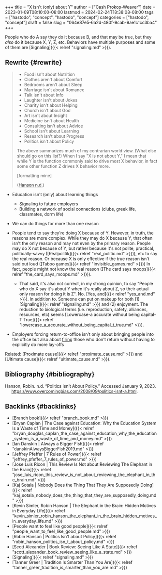 +++
title = "X isn't (only) about Y"
author = ["Cash Prokop-Weaver"]
date = 2023-01-09T08:10:00-08:00
lastmod = 2024-02-24T18:38:08-08:00
tags = ["hastodo", "concept", "hastodo", "concept"]
categories = ["hastodo", "concept"]
draft = false
slug = "064e87e5-6a2d-480f-9cab-9ae1c1cc3ba4"
+++

People who do A say they do it because B, and that may be true, but they _also_ do it because X, Y, Z, etc. Behaviors have multiple purposes and some of them are [Signaling]({{< relref "signaling.md" >}}).


## Rewrite {#rewrite}

> -   Food isn't about Nutrition
> -   Clothes aren't about Comfort
> -   Bedrooms aren't about Sleep
> -   Marriage isn't about Romance
> -   Talk isn't about Info
> -   Laughter isn't about Jokes
> -   Charity isn't about Helping
> -   Church isn't about God
> -   Art isn't about Insight
> -   Medicine isn't about Health
> -   Consulting isn't about Advice
> -   School isn't about Learning
> -   Research isn't about Progress
> -   Politics isn't about Policy
>
> The above summarizes much of my contrarian world view.  (What else should go on this list?) When I say "X is not about Y," I mean that while Y is the function commonly said to drive most X behavior, in fact some other function Z drives X behavior more.
>
> [formatting mine]
>
> (<a href="#citeproc_bib_item_1">Hanson n.d.</a>)

-   Education isn't (only) about learning things
    -   Signaling to future employers
    -   Building a network of social connections (clubs, greek life, classmates, dorm life)

-   We can do things for more than one reason
-   People tend to say they're doing X because of Y. However, in truth, the reasons are more complex. While they may do X because Y, that often isn't the only reason and may not even by the primary reason. People may do X not because of Y, but rather because it's not polite, practical, politically-savvy ([Realpolitik]({{< relref "real_politic.md" >}})), etc to say the real reason. Or because X is only effective if the true reason isn't said out loud ([Taboo games]({{< relref "invisible_games.md" >}})) In fact, people might not know the real reason ([The card says moops]({{< relref "the_card_says_moops.md" >}})).
    -   That said, it's also not correct, in my strong opinion, to say "People who do X say it's about Y when it's really about Z, so their actual only reason for doing it is Z". No. [Yes, and]({{< relref "yes_and.md" >}}). In addition to. Someone can put on makeup for both (1) [Signaling]({{< relref "signaling.md" >}}) and (2) enjoyment. The reduction to biological terms (i.e. reproduction, safety, alliances, resources, etc) seems [Lowercase-a accurate without being capital-T True]({{< relref "lowercase_a_accurate_without_being_capital_t_true.md" >}}).
-   Employers forcing return-to-office isn't only about bringing people into the office but also about [firing](https://www.fastcompany.com/90969112/op-ed-the-real-reason-ceos-want-workers-back-in-the-office-is-because-they-want-you-to-quit) those who don't return without having to explicitly do more lay-offs

Related: [Proximate cause]({{< relref "proximate_cause.md" >}}) and [Ultimate cause]({{< relref "ultimate_cause.md" >}}).


## Bibliography {#bibliography}

<style>.csl-entry{text-indent: -1.5em; margin-left: 1.5em;}</style><div class="csl-bib-body">
  <div class="csl-entry"><a id="citeproc_bib_item_1"></a>Hanson, Robin. n.d. “Politics Isn’t About Policy.” Accessed January 9, 2023. <a href="https://www.overcomingbias.com/2008/09/politics-isnt-a.html">https://www.overcomingbias.com/2008/09/politics-isnt-a.html</a>.</div>
</div>


## Backlinks {#backlinks}

-   [Branch book]({{< relref "branch_book.md" >}})
-   [Bryan Caplan | The Case against Education: Why the Education System Is a Waste of Time and Money]({{< relref "bryan_douglas_caplan_the_case_against_education_why_the_education_system_is_a_waste_of_time_and_money.md" >}})
-   [Ian Danskin | Always a Bigger Fish]({{< relref "danskinAlwaysBiggerFish2019.md" >}})
-   [Jeffrey Pfeffer | 7 Rules of Power]({{< relref "jeffrey_pfeffer_7_rules_of_power.md" >}})
-   [Jose Luis Ricon | This Review Is Not about Reviewing The Elephant in the Brain]({{< relref "jose_luis_ricon_this_review_is_not_about_reviewing_the_elephant_in_the_brain.md" >}})
-   [Kaj Sotala | Nobody Does the Thing That They Are Supposedly Doing]({{< relref "kaj_sotala_nobody_does_the_thing_that_they_are_supposedly_doing.md" >}})
-   [Kevin Simler, Robin Hanson | The Elephant in the Brain: Hidden Motives in Everyday Life]({{< relref "kevin_simler_robin_hanson_the_elephant_in_the_brain_hidden_motives_in_everyday_life.md" >}})
-   [People want to feel like good people]({{< relref "people_want_to_feel_like_good_people.md" >}})
-   [Robin Hanson | Politics Isn't about Policy]({{< relref "robin_hanson_politics_isn_t_about_policy.md" >}})
-   [Scott Alexander | Book Review: Seeing Like A State]({{< relref "scott_alexander_book_review_seeing_like_a_state.md" >}})
-   [Signaling]({{< relref "signaling.md" >}})
-   [Tanner Greer | Tradition Is Smarter Than You Are]({{< relref "tanner_greer_tradition_is_smarter_than_you_are.md" >}})
